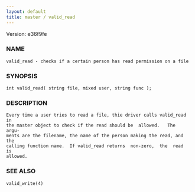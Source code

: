 ```yaml
---
layout: default
title: master / valid_read
---
```


Version: e36f9fe




### NAME
    valid_read - checks if a certain person has read permission on a file


### SYNOPSIS
    int valid_read( string file, mixed user, string func );


### DESCRIPTION
    Every time a user tries to read a file, thie driver calls valid_read in
    the master object to check if the read should be  allowed.   The  argu‐
    ments are the filename, the name of the person making the read, and the
    calling function name.  If valid_read returns  non-zero,  the  read  is
    allowed.


### SEE ALSO
    valid_write(4)



